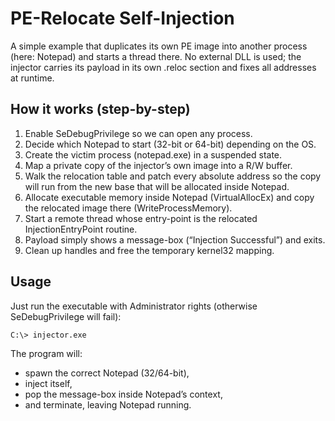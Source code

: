 # PE-Relocate Self-Injection

A simple example that duplicates its own PE image into another process (here: Notepad) and starts a thread there.
No external DLL is used; the injector carries its payload in its own .reloc section and fixes all addresses at runtime.

## How it works (step-by-step)

1. Enable SeDebugPrivilege so we can open any process.
2. Decide which Notepad to start (32-bit or 64-bit) depending on the OS.
3. Create the victim process (notepad.exe) in a suspended state.
4. Map a private copy of the injector’s own image into a R/W buffer.
5. Walk the relocation table and patch every absolute address so the copy will run from the new base that will be allocated inside Notepad.
6. Allocate executable memory inside Notepad (VirtualAllocEx) and copy the relocated image there (WriteProcessMemory).
7. Start a remote thread whose entry-point is the relocated InjectionEntryPoint routine.
8. Payload simply shows a message-box (“Injection Successful”) and exits.
9. Clean up handles and free the temporary kernel32 mapping.

## Usage

Just run the executable with Administrator rights (otherwise SeDebugPrivilege will fail):
```
C:\> injector.exe
```
The program will:
- spawn the correct Notepad (32/64-bit),
- inject itself,
- pop the message-box inside Notepad’s context,
- and terminate, leaving Notepad running.
